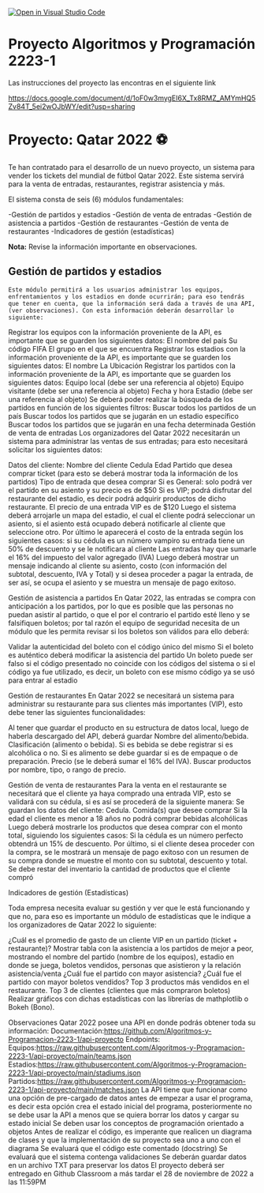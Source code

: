 [![Open in Visual Studio Code](https://classroom.github.com/assets/open-in-vscode-c66648af7eb3fe8bc4f294546bfd86ef473780cde1dea487d3c4ff354943c9ae.svg)](https://classroom.github.com/online_ide?assignment_repo_id=9312611&assignment_repo_type=AssignmentRepo)
# Proyecto Algoritmos y Programación 2223-1

Las instrucciones del proyecto las encontras en el siguiente link

https://docs.google.com/document/d/1oF0w3mygEI6X_Tx8RMZ_AMYmHQ5Zv84T_5ei2wOJbWY/edit?usp=sharing

# Proyecto: Qatar 2022 ⚽

Te han contratado para el desarrollo de un nuevo proyecto, un sistema para vender los tickets del mundial de fútbol Qatar 2022. Este sistema servirá para la venta de entradas, restaurantes, registrar asistencia y más.

El sistema consta de seis (6) módulos fundamentales:

-Gestión de partidos y estadios 
-Gestión de venta de entradas
-Gestión de asistencia a partidos
-Gestión de restaurantes
-Gestión de venta de restaurantes
-Indicadores de gestión (estadísticas)

**Nota:** Revise la información importante en observaciones.

## Gestión de partidos y estadios
	Este módulo permitirá a los usuarios administrar los equipos, enfrentamientos y los estadios en donde ocurrirán; para eso tendrás que tener en cuenta, que la información será dada a través de una API, (ver observaciones). Con esta información deberán desarrollar lo siguiente:

Registrar los equipos con la información proveniente de la API, es importante que se guarden los siguientes datos:
El nombre del país
Su código FIFA
El grupo en el que se encuentra
Registrar los estadios con la información  proveniente de la API, es importante que se guarden los siguientes datos:
El nombre
La Ubicación
Registrar los partidos con la información  proveniente de la API, es importante que se guarden los siguientes datos:
Equipo local (debe ser una referencia al objeto)
Equipo visitante (debe ser una referencia al objeto)
Fecha y hora
Estadio (debe ser una referencia al objeto)
Se deberá poder realizar la búsqueda de los partidos en función de los siguientes filtros:
Buscar todos los partidos de un país
Buscar todos los partidos que se jugarán en un estadio específico
Buscar todos los partidos que se jugarán en una fecha determinada
Gestión de venta de entradas
	Los organizadores del Qatar 2022 necesitarán un sistema para administrar las ventas de sus entradas; para esto necesitará solicitar los siguientes datos:

Datos del cliente:
Nombre del cliente
Cedula
Edad
Partido que desea comprar ticket (para esto se deberá mostrar toda la información de los partidos)
Tipo de entrada que desea comprar
Si es General: solo podrá ver el partido en su asiento y su precio es de $50
Si es VIP; podrá disfrutar del restaurante del estadio, es decir podrá adquirir productos de dicho restaurante. El precio de una entrada VIP es de $120
Luego el sistema deberá arrojarle un mapa del estadio, el cual el cliente podrá seleccionar un asiento, si el asiento está ocupado deberá notificarle al cliente que seleccione otro.
Por último le aparecerá el costo de la entrada según los siguientes casos:
si su cédula es un número vampiro su entrada tiene un 50% de descuento y se le notificara al cliente
Las entradas hay que sumarle el 16% del impuesto del valor agregado (IVA)
Luego deberá mostrar un mensaje indicando al cliente su asiento, costo (con información del subtotal, descuento, IVA y Total) y si desea proceder a pagar la entrada, de ser así, se ocupa el asiento y se muestra un mensaje de pago exitoso.

Gestión de asistencia a partidos
	En Qatar 2022, las entradas se compra con anticipación a los partidos, por lo que es posible que las personas no puedan asistir al partido, o que el por el contrario el partido esté lleno y se falsifiquen boletos; por tal razón el equipo de seguridad necesita de un módulo que les permita revisar si los boletos son válidos para ello deberá:

Validar la autenticidad del boleto con el código único del mismo
Si el boleto es auténtico deberá modificar la asistencia del partido
Un boleto puede ser falso si el código presentado no coincide con los códigos del sistema o si el código ya fue utilizado, es decir, un boleto con ese mismo código ya se usó para entrar al estadio 

	

Gestión de restaurantes
	En Qatar 2022 se necesitará un sistema para administrar su restaurante para sus clientes más importantes (VIP), esto debe tener  las siguientes funcionalidades:

Al tener que guardar el producto en su estructura de datos local, luego de haberla descargado del API, deberá guardar
Nombre del alimento/bebida.
Clasificación (alimento o bebida).
Si es bebida se debe registrar si es alcohólica o no. Si es alimento se debe guardar si es de empaque o de preparación.
Precio (se le deberá sumar el 16% del IVA).
Buscar productos por nombre, tipo, o rango de precio.


Gestión de venta de restaurantes
Para la venta en el restaurante se necesitará que el cliente ya haya comprado una entrada VIP, esto se validará con su cédula, si es así se procederá de la siguiente manera:
 Se guardan los datos del cliente:
Cedula.
Comida(s) que desee comprar
Si la edad el cliente es menor a 18 años no podrá comprar bebidas alcohólicas
Luego deberá mostrarle los productos que desea comprar con el monto total, siguiendo los siguientes casos:
Si la cédula es un número perfecto obtendrá un 15% de descuento.
Por último, si el cliente desea proceder con la compra, se le mostrará un mensaje de pago exitoso con un resumen de su compra donde se muestre el monto con su subtotal, descuento y total.
Se debe restar del inventario la cantidad de productos que el cliente compró


Indicadores de gestión (Estadísticas)

Toda empresa necesita evaluar su gestión y ver que le está funcionando y que no, para eso es importante un módulo de estadísticas que le indique a los organizadores de Qatar 2022 lo siguiente:

¿Cuál es el promedio de gasto de un cliente VIP en un partido (ticket + restaurante)?
Mostrar tabla con la asistencia a los partidos de mejor a peor, mostrando el nombre del partido (nombre de los equipos), estadio en donde se juega, boletos vendidos, personas que asistieron y la relación asistencia/venta
¿Cuál fue el partido con mayor asistencia?
¿Cuál fue el partido con mayor boletos vendidos?
Top 3 productos más vendidos en el restaurante.
Top 3 de clientes (clientes que más compraron boletos)
Realizar gráficos con dichas estadísticas con las librerías de mathplotlib o Bokeh (Bono).

Observaciones
Qatar 2022 posee una API en donde podrás obtener toda su información:
Documentación:https://github.com/Algoritmos-y-Programacion-2223-1/api-proyecto
Endpoints:
Equipos:https://raw.githubusercontent.com/Algoritmos-y-Programacion-2223-1/api-proyecto/main/teams.json
Estadios:https://raw.githubusercontent.com/Algoritmos-y-Programacion-2223-1/api-proyecto/main/stadiums.json
Partidos:https://raw.githubusercontent.com/Algoritmos-y-Programacion-2223-1/api-proyecto/main/matches.json
La API tiene que funcionar como una opción de pre-cargado de datos antes de empezar a usar el programa, es decir esta opción crea el estado inicial del programa, posteriormente no se debe usar la API a menos que se quiera borrar los datos y cargar su estado inicial
Se deben usar los conceptos de programación orientado a objetos
Antes de realizar el código, es imperante que realicen un diagrama de clases y que la implementación de su proyecto sea uno a uno con el diagrama
Se evaluará que el código este comentado (docstring)
Se evaluará que el sistema contenga validaciones
Se deberán guardar datos en un archivo TXT para preservar los datos
El proyecto deberá ser entregado en Github Classroom a más tardar el 28 de noviembre de 2022 a las 11:59PM
